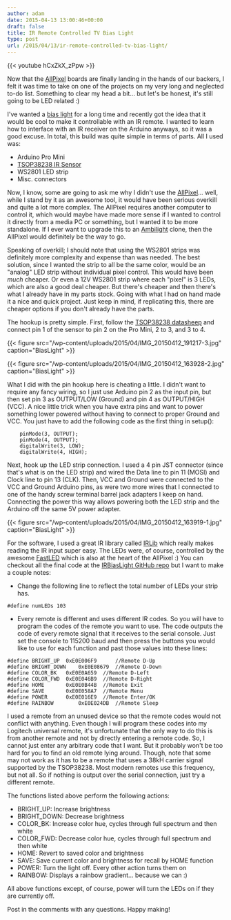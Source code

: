 ```yaml
---
author: adam
date: 2015-04-13 13:00:46+00:00
draft: false
title: IR Remote Controlled TV Bias Light
type: post
url: /2015/04/13/ir-remote-controlled-tv-bias-light/
---
```


{{< youtube hCxZkX_zPpw >}}

Now that the [AllPixel](/AllPixel) boards are finally landing in the hands of our backers, I felt it was time to take on one of the projects on my very long and neglected to-do list. Something to clear my head a bit... but let's be honest, it's still going to be LED related :)

I've wanted a [bias light](http://lifehacker.com/why-bias-lighting-increases-your-tvs-contrast-and-saves-1695117890) for a long time and recently got the idea that it would be cool to make it controllable with an IR remote. I wanted to learn how to interface with an IR receiver on the Arduino anyways, so it was a good excuse. In total, this build was quite simple in terms of parts. All I used was:




  * Arduino Pro Mini
  * [TSOP38238 IR Sensor](http://www.mouser.com/ProductDetail/Vishay-Semiconductors/TSOP38238/)
  * WS2801 LED strip
  * Misc. connectors


Now, I know, some are going to ask me why I didn't use the [AllPixel](/AllPixel)... well, while I stand by it as an awesome tool, it would have been serious overkill and quite a lot more complex. The AllPixel requires another computer to control it, which would maybe have made more sense if I wanted to control it directly from a media PC or something, but I wanted it to be more standalone. If I ever want to upgrade this to an [Ambilight](http://en.wikipedia.org/wiki/Ambilight) clone, then the AllPixel would definitely be the way to go.

Speaking of overkill; I should note that using the WS2801 strips was definitely more complexity and expense than was needed. The best solution, since I wanted the strip to all be the same color, would be an "analog" LED strip without individual pixel control. This would have been _much_ cheaper. Or even a 12V WS2801 strip where each "pixel" is 3 LEDs, which are also a good deal cheaper. But there's cheaper and then there's what I already have in my parts stock. Going with what I had on hand made it a nice and quick project. Just keep in mind, if replicating this, there are cheaper options if you don't already have the parts.

The hookup is pretty simple. First, follow the [TSOP38238 datasheep](http://www.vishay.com/docs/82491/tsop382.pdf) and connect pin 1 of the sensor to pin 2 on the Pro Mini, 2 to 3, and 3 to 4.

{{< figure src="/wp-content/uploads/2015/04/IMG_20150412_191217-3.jpg" caption="BiasLight" >}}

{{< figure src="/wp-content/uploads/2015/04/IMG_20150412_163928-2.jpg" caption="BiasLight" >}}

What I did with the pin hookup here is cheating a little. I didn't want to require any fancy wiring, so I just use Arduino pin 2 as the input pin, but then set pin 3 as OUTPUT/LOW (Ground) and pin 4 as OUTPUT/HIGH (VCC). A nice little trick when you have extra pins and want to power something lower powered without having to connect to proper Ground and VCC. You just have to add the following code as the first thing in setup():

```
    pinMode(3, OUTPUT);
    pinMode(4, OUTPUT);
    digitalWrite(3, LOW);
    digitalWrite(4, HIGH);
```

Next, hook up the LED strip connection. I used a 4 pin JST connector (since that's what is on the LED strip) and wired the Data line to pin 11 (MOSI) and Clock line to pin 13 (CLK). Then, VCC and Ground were connected to the VCC and Ground Arduino pins, as were two more wires that I connected to one of the handy screw terminal barrel jack adapters I keep on hand. Connecting the power this way allows powering both the LED strip and the Arduino off the same 5V power adapter.

{{< figure src="/wp-content/uploads/2015/04/IMG_20150412_163919-1.jpg" caption="BiasLight" >}}

For the software, I used a great IR library called [IRLib](https://github.com/cyborg5/IRLib/) which really makes reading the IR input super easy. The LEDs were, of course, controlled by the awesome [FastLED](http://FastLED.io) which is also at the heart of the AllPixel :) You can checkout all the final code at the [IRBiasLight GitHub repo](https://github.com/ManiacalLabs/IRBiasLight) but I want to make a couple notes:




  * Change the following line to reflect the total number of LEDs your strip has.


```
#define numLEDs 103
```


  * Every remote is different and uses different IR codes. So you will have to program the codes of the remote you want to use. The code outputs the code of every remote signal that it receives to the serial console. Just set the console to 115200 baud and then press the buttons you would like to use for each function and past those values into these lines:


```
#define BRIGHT_UP  0xE0E006F9      //Remote D-Up
#define BRIGHT_DOWN    0xE0E08679  //Remote D-Down
#define COLOR_BK   0xE0E0A659  //Remote D-Left
#define COLOR_FWD  0xE0E046B9  //Remote D-Right
#define HOME       0xE0E0B44B  //Remote Exit
#define SAVE       0xE0E058A7  //Remote Menu
#define POWER      0xE0E016E9  //Remote Enter/OK
#define RAINBOW        0xE0E024DB  //Remote Sleep
```

I used a remote from an unused device so that the remote codes would not conflict with anything. Even though I will program these codes into my Logitech universal remote, it's unfortunate that the only way to do this is from another remote and not by directly entering a remote code. So, I cannot just enter any arbitrary code that I want. But it probably won't be too hard for you to find an old remote lying around. Though, note that some may not work as it has to be a remote that uses a 38kH carrier signal supported by the TSOP38238. Most modern remotes use this frequency, but not all. So if nothing is output over the serial connection, just try a different remote.

The functions listed above perform the following actions:


  * BRIGHT_UP: Increase brightness
  * BRIGHT_DOWN: Decrease brightness
  * COLOR_BK: Increase color hue, cycles through full spectrum and then white
  * COLOR_FWD: Decrease color hue, cycles through full spectrum and then white
  * HOME: Revert to saved color and brightness
  * SAVE: Save current color and brightness for recall by HOME function
  * POWER: Turn the light off. Every other action turns them on
  * RAINBOW: Displays a rainbow gradient... because we can :)


All above functions except, of course, power will turn the LEDs on if they are currently off.

Post in the comments with any questions. Happy making!
